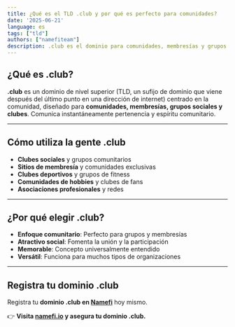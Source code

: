 ```yaml
---
title: ¿Qué es el TLD .club y por qué es perfecto para comunidades?
date: '2025-06-21'
language: es
tags: ["tld"]
authors: ["namefiteam"]
description: .club es el dominio para comunidades, membresías y grupos sociales. Perfecto para construir comunidades y clubes en línea.
---
```



## **¿Qué es .club?**

**.club** es un dominio de nivel superior (TLD, un sufijo de dominio que viene después del último punto en una dirección de internet) centrado en la comunidad, diseñado para **comunidades, membresías, grupos sociales y clubes**. Comunica instantáneamente pertenencia y espíritu comunitario.

---

## **Cómo utiliza la gente .club**

* **Clubes sociales** y grupos comunitarios
* **Sitios de membresía** y comunidades exclusivas
* **Clubes deportivos** y grupos de fitness
* **Comunidades de hobbies** y clubes de fans
* **Asociaciones profesionales** y redes

---

## **¿Por qué elegir .club?**

* **Enfoque comunitario**: Perfecto para grupos y membresías
* **Atractivo social**: Fomenta la unión y la participación
* **Memorable**: Concepto universalmente entendido
* **Versátil**: Funciona para muchos tipos de organizaciones

---

## **Registra tu dominio .club**

Registra tu **dominio .club en [Namefi](https://namefi.io)** hoy mismo.

👉 **Visita [namefi.io](https://namefi.io) y asegura tu dominio .club.**